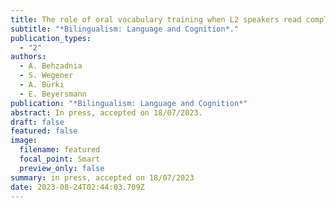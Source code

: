 ```yaml
---
title: The role of oral vocabulary training when L2 speakers read complex novel words
subtitle: "*Bilingualism: Language and Cognition*."
publication_types:
  - "2"
authors:
  - A. Behzadnia
  - S. Wegener
  - A. Bürki
  - E. Beyersmann
publication: "*Bilingualism: Language and Cognition*"
abstract: In press, accepted on 18/07/2023.
draft: false
featured: false
image:
  filename: featured
  focal_point: Smart
  preview_only: false
summary: in press, accepted on 18/07/2023
date: 2023-08-24T02:44:03.709Z
---
```

